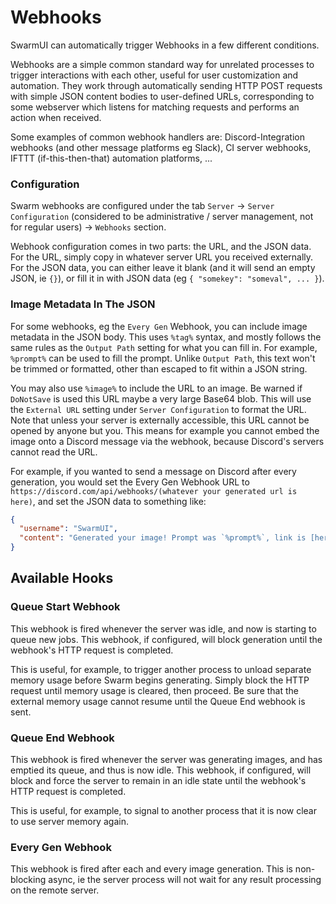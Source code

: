 # Webhooks

SwarmUI can automatically trigger Webhooks in a few different conditions.

Webhooks are a simple common standard way for unrelated processes to trigger interactions with each other, useful for user customization and automation. They work through automatically sending HTTP POST requests with simple JSON content bodies to user-defined URLs, corresponding to some webserver which listens for matching requests and performs an action when received.

Some examples of common webhook handlers are: Discord-Integration webhooks (and other message platforms eg Slack), CI server webhooks, IFTTT (if-this-then-that) automation platforms, ...

### Configuration

Swarm webhooks are configured under the tab `Server` -> `Server Configuration` (considered to be administrative / server management, not for regular users) -> `Webhooks` section.

Webhook configuration comes in two parts: the URL, and the JSON data. For the URL, simply copy in whatever server URL you received externally. For the JSON data, you can either leave it blank (and it will send an empty JSON, ie `{}`), or fill it in with JSON data (eg `{ "somekey": "someval", ... }`).

### Image Metadata In The JSON

For some webhooks, eg the `Every Gen` Webhook, you can include image metadata in the JSON body. This uses `%tag%` syntax, and mostly follows the same rules as the `Output Path` setting for what you can fill in. For example, `%prompt%` can be used to fill the prompt. Unlike `Output Path`, this text won't be trimmed or formatted, other than escaped to fit within a JSON string.

You may also use `%image%` to include the URL to an image. Be warned if `DoNotSave` is used this URL maybe a very large Base64 blob. This will use the `External URL` setting under `Server Configuration` to format the URL. Note that unless your server is externally accessible, this URL cannot be opened by anyone but you. This means for example you cannot embed the image onto a Discord message via the webhook, because Discord's servers cannot read the URL.

For example, if you wanted to send a message on Discord after every generation, you would set the Every Gen Webhook URL to `https://discord.com/api/webhooks/(whatever your generated url is here)`, and set the JSON data to something like:
```json
{
  "username": "SwarmUI",
  "content": "Generated your image! Prompt was `%prompt%`, link is [here!](%image%)"
}
```

## Available Hooks

### Queue Start Webhook

This webhook is fired whenever the server was idle, and now is starting to queue new jobs. This webhook, if configured, will block generation until the webhook's HTTP request is completed.

This is useful, for example, to trigger another process to unload separate memory usage before Swarm begins generating. Simply block the HTTP request until memory usage is cleared, then proceed. Be sure that the external memory usage cannot resume until the Queue End webhook is sent.

### Queue End Webhook

This webhook is fired whenever the server was generating images, and has emptied its queue, and thus is now idle. This webhook, if configured, will block and force the server to remain in an idle state until the webhook's HTTP request is completed.

This is useful, for example, to signal to another process that it is now clear to use server memory again.

### Every Gen Webhook

This webhook is fired after each and every image generation. This is non-blocking async, ie the server process will not wait for any result processing on the remote server.
